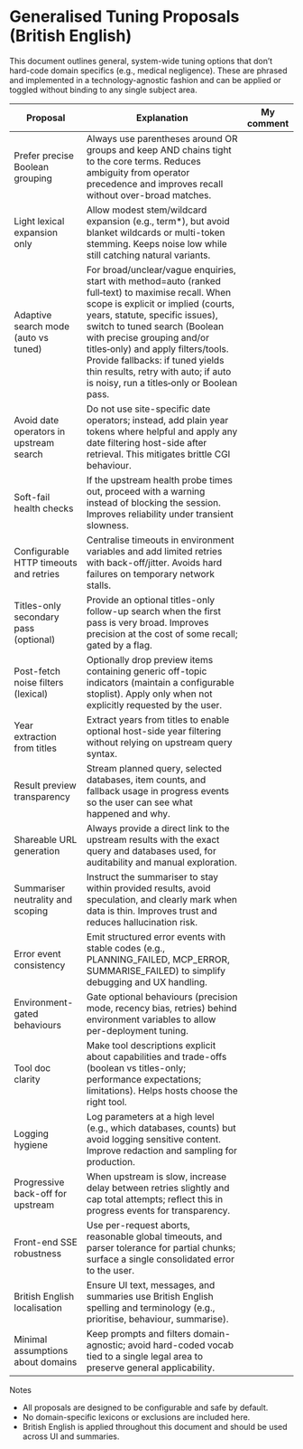 # Generalised Tuning Proposals (British English)

This document outlines general, system-wide tuning options that don’t hard-code domain specifics (e.g., medical negligence). These are phrased and implemented in a technology-agnostic fashion and can be applied or toggled without binding to any single subject area.

| Proposal | Explanation | My comment |
|---|---|---|
| Prefer precise Boolean grouping | Always use parentheses around OR groups and keep AND chains tight to the core terms. Reduces ambiguity from operator precedence and improves recall without over-broad matches. | |
| Light lexical expansion only | Allow modest stem/wildcard expansion (e.g., term*), but avoid blanket wildcards or multi-token stemming. Keeps noise low while still catching natural variants. | |
| Adaptive search mode (auto vs tuned) | For broad/unclear/vague enquiries, start with method=auto (ranked full‑text) to maximise recall. When scope is explicit or implied (courts, years, statute, specific issues), switch to tuned search (Boolean with precise grouping and/or titles‑only) and apply filters/tools. Provide fallbacks: if tuned yields thin results, retry with auto; if auto is noisy, run a titles‑only or Boolean pass. | |
| Avoid date operators in upstream search | Do not use site-specific date operators; instead, add plain year tokens where helpful and apply any date filtering host-side after retrieval. This mitigates brittle CGI behaviour. | |
| Soft-fail health checks | If the upstream health probe times out, proceed with a warning instead of blocking the session. Improves reliability under transient slowness. | |
| Configurable HTTP timeouts and retries | Centralise timeouts in environment variables and add limited retries with back-off/jitter. Avoids hard failures on temporary network stalls. | |
| Titles-only secondary pass (optional) | Provide an optional titles-only follow-up search when the first pass is very broad. Improves precision at the cost of some recall; gated by a flag. | |
| Post-fetch noise filters (lexical) | Optionally drop preview items containing generic off-topic indicators (maintain a configurable stoplist). Apply only when not explicitly requested by the user. | |
| Year extraction from titles | Extract years from titles to enable optional host-side year filtering without relying on upstream query syntax. | |
| Result preview transparency | Stream planned query, selected databases, item counts, and fallback usage in progress events so the user can see what happened and why. | |
| Shareable URL generation | Always provide a direct link to the upstream results with the exact query and databases used, for auditability and manual exploration. | |
| Summariser neutrality and scoping | Instruct the summariser to stay within provided results, avoid speculation, and clearly mark when data is thin. Improves trust and reduces hallucination risk. | |
| Error event consistency | Emit structured error events with stable codes (e.g., PLANNING_FAILED, MCP_ERROR, SUMMARISE_FAILED) to simplify debugging and UX handling. | |
| Environment-gated behaviours | Gate optional behaviours (precision mode, recency bias, retries) behind environment variables to allow per-deployment tuning. | |
| Tool doc clarity | Make tool descriptions explicit about capabilities and trade-offs (boolean vs titles-only; performance expectations; limitations). Helps hosts choose the right tool. | |
| Logging hygiene | Log parameters at a high level (e.g., which databases, counts) but avoid logging sensitive content. Improve redaction and sampling for production. | |
| Progressive back-off for upstream | When upstream is slow, increase delay between retries slightly and cap total attempts; reflect this in progress events for transparency. | |
| Front-end SSE robustness | Use per-request aborts, reasonable global timeouts, and parser tolerance for partial chunks; surface a single consolidated error to the user. | |
| British English localisation | Ensure UI text, messages, and summaries use British English spelling and terminology (e.g., prioritise, behaviour, summarise). | |
| Minimal assumptions about domains | Keep prompts and filters domain-agnostic; avoid hard-coded vocab tied to a single legal area to preserve general applicability. | |

Notes
- All proposals are designed to be configurable and safe by default.
- No domain-specific lexicons or exclusions are included here.
- British English is applied throughout this document and should be used across UI and summaries.
